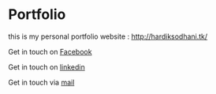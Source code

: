 # Portfolio
this is my personal portfolio website : http://hardiksodhani.tk/

Get in touch on [Facebook](https://www.facebook.com/hsodhani1)

Get in touch on [linkedin](https://www.linkedin.com/in/hardiksodhani/)

Get in touch via [mail](mailto:hardik.sodhani@gmail.com)
